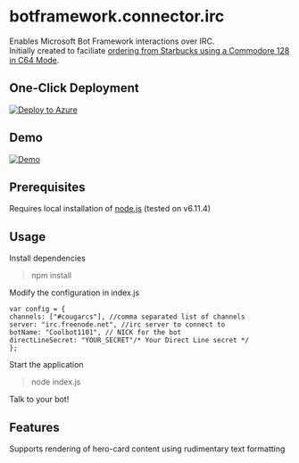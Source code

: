 # botframework.connector.irc
Enables Microsoft Bot Framework interactions over IRC.  
Initially created to faciliate [ordering from Starbucks using a Commodore 128 in C64 Mode](https://motherboard.vice.com/en_us/article/wjgzk4/how-to-order-starbucks-coffee-with-a-commodore-128). 

## One-Click Deployment

[![Deploy to Azure](http://azuredeploy.net/deploybutton.png)](https://azuredeploy.net/)

## Demo

[![Demo](https://i.imgur.com/0xQkA8I.pngg)](https://www.youtube.com/watch?v=MgGe2rQz8tA)

## Prerequisites
Requires local installation of [node.js](http://nodejs.org) (tested on v6.11.4)

## Usage
Install dependencies

> npm install

Modify the configuration in index.js

	var config = {
	channels: ["#cougarcs"], //comma separated list of channels
	server: "irc.freenode.net", //irc server to connect to
	botName: "Coolbot1101", // NICK for the bot
	directLineSecret: "YOUR_SECRET"/* Your Direct Line secret */
	};

Start the application

> node index.js

Talk to your bot!

## Features
Supports rendering of hero-card content using rudimentary text formatting
